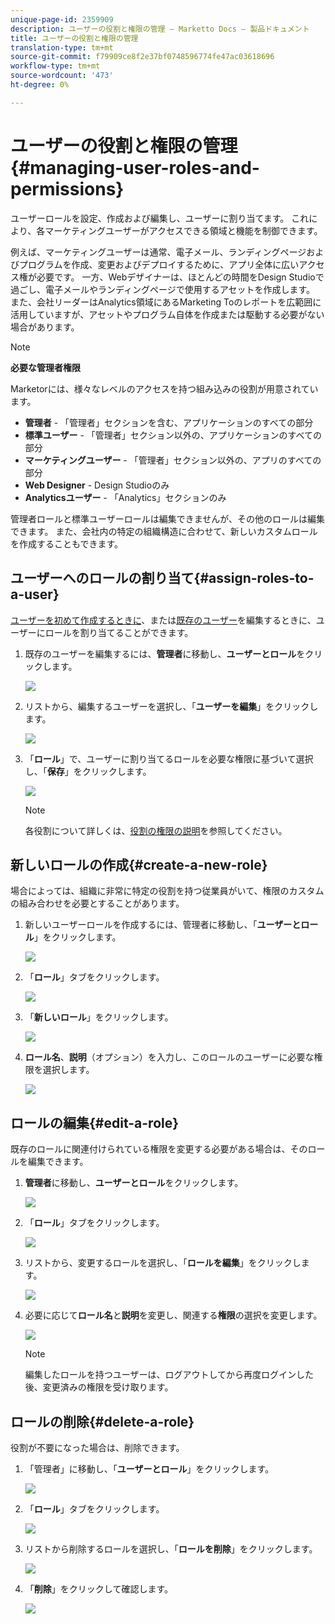 ```yaml
---
unique-page-id: 2359909
description: ユーザーの役割と権限の管理 — Marketto Docs — 製品ドキュメント
title: ユーザーの役割と権限の管理
translation-type: tm+mt
source-git-commit: f79909ce8f2e37bf0748596774fe47ac03618696
workflow-type: tm+mt
source-wordcount: '473'
ht-degree: 0%

---
```



# ユーザーの役割と権限の管理{#managing-user-roles-and-permissions}

ユーザーロールを設定、作成および編集し、ユーザーに割り当てます。 これにより、各マーケティングユーザーがアクセスできる領域と機能を制御できます。

例えば、マーケティングユーザーは通常、電子メール、ランディングページおよびプログラムを作成、変更およびデプロイするために、アプリ全体に広いアクセス権が必要です。 一方、Webデザイナーは、ほとんどの時間をDesign Studioで過ごし、電子メールやランディングページで使用するアセットを作成します。 また、会社リーダーはAnalytics領域にあるMarketing Toのレポートを広範囲に活用していますが、アセットやプログラム自体を作成または駆動する必要がない場合があります。

>[!NOTE]
>
>**必要な管理者権限**

Marketorには、様々なレベルのアクセスを持つ組み込みの役割が用意されています。

* **管理者** - 「管理者」セクションを含む、アプリケーションのすべての部分
* **標準ユーザー** - 「管理者」セクション以外の、アプリケーションのすべての部分
* **マーケティングユーザー** - 「管理者」セクション以外の、アプリのすべての部分
* **Web Designer**  - Design Studioのみ
* **Analyticsユーザー** - 「Analytics」セクションのみ

管理者ロールと標準ユーザーロールは編集できませんが、その他のロールは編集できます。 また、会社内の特定の組織構造に合わせて、新しいカスタムロールを作成することもできます。

## ユーザーへのロールの割り当て{#assign-roles-to-a-user}

[ユーザーを初めて作成するときに](/help/marketo/product-docs/administration/users-and-roles/create-delete-edit-and-change-a-user-role.md)、または[既存のユーザー](/help/marketo/product-docs/administration/users-and-roles/managing-marketo-users.md)を編集するときに、ユーザーにロールを割り当てることができます。

1. 既存のユーザーを編集するには、**管理者**&#x200B;に移動し、**ユーザーとロール**&#x200B;をクリックします。

   ![](assets/image2014-9-9-18-3a7-3a32.png)

1. リストから、編集するユーザーを選択し、「**ユーザーを編集**」をクリックします。

   ![](assets/image2014-9-9-18-3a7-3a42.png)

1. 「**ロール**」で、ユーザーに割り当てるロールを必要な権限に基づいて選択し、「**保存**」をクリックします。

   ![](assets/image2014-9-9-18-3a7-3a57.png)

   >[!NOTE]
   >
   >各役割について詳しくは、[役割の権限の説明](/help/marketo/product-docs/administration/users-and-roles/managing-user-roles-and-permissions/descriptions-of-role-permissions.md)を参照してください。

## 新しいロールの作成{#create-a-new-role}

場合によっては、組織に非常に特定の役割を持つ従業員がいて、権限のカスタムの組み合わせを必要とすることがあります。

1. 新しいユーザーロールを作成するには、管理者に移動し、「**ユーザーとロール**」をクリックします。

   ![](assets/image2014-9-9-18-3a8-3a12.png)

1. 「**ロール**」タブをクリックします。

   ![](assets/image2014-9-9-18-3a8-3a22.png)

1. 「**新しいロール**」をクリックします。

   ![](assets/image2014-9-9-18-3a8-3a38.png)

1. **ロール名**、**説明**（オプション）を入力し、このロールのユーザーに必要な権限を選択します。

   ![](assets/image2014-9-9-18-3a9-3a3.png)

## ロールの編集{#edit-a-role}

既存のロールに関連付けられている権限を変更する必要がある場合は、そのロールを編集できます。

1. **管理者**&#x200B;に移動し、**ユーザーとロール**&#x200B;をクリックします。

   ![](assets/image2014-9-9-18-3a9-3a15.png)

1. 「**ロール**」タブをクリックします。

   ![](assets/image2014-9-9-18-3a9-3a26.png)

1. リストから、変更するロールを選択し、「**ロールを編集**」をクリックします。

   ![](assets/image2014-9-9-18-3a9-3a40.png)

1. 必要に応じて&#x200B;**ロール名**&#x200B;と&#x200B;**説明**&#x200B;を変更し、関連する&#x200B;**権限**&#x200B;の選択を変更します。

   ![](assets/image2014-9-9-18-3a10-3a3.png)

   >[!NOTE]
   >
   >編集したロールを持つユーザーは、ログアウトしてから再度ログインした後、変更済みの権限を受け取ります。

## ロールの削除{#delete-a-role}

役割が不要になった場合は、削除できます。

1. 「管理者」に移動し、「**ユーザーとロール**」をクリックします。

   ![](assets/image2014-9-9-18-3a10-3a15.png)

1. 「**ロール**」タブをクリックします。

   ![](assets/image2014-9-9-18-3a10-3a27.png)

1. リストから削除するロールを選択し、「**ロールを削除**」をクリックします。

   ![](assets/image2014-9-9-18-3a10-3a39.png)

1. 「**削除**」をクリックして確認します。

   ![](assets/image2014-9-9-18-3a10-3a50.png)
